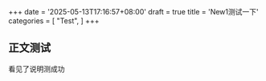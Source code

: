 +++
date = '2025-05-13T17:16:57+08:00'
draft = true
title = 'New1测试一下'
categories = [
    "Test",
]
+++
## 正文测试
看见了说明测成功

